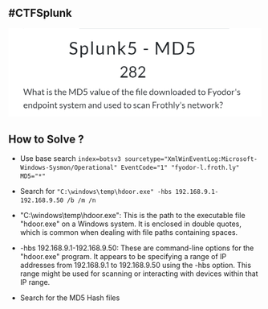 #CTFSplunk
-------------------

![](splunk.png)

How to Solve ?
-------------------

- Use base search `index=botsv3 sourcetype="XmlWinEventLog:Microsoft-Windows-Sysmon/Operational" EventCode="1" "fyodor-l.froth.ly" MD5="*"`

- Search for `"C:\windows\temp\hdoor.exe" -hbs 192.168.9.1-192.168.9.50 /b /m /n`

- "C:\windows\temp\hdoor.exe": This is the path to the executable file "hdoor.exe" on a Windows system. It is enclosed in double quotes, which is common when dealing with file paths containing spaces.

- -hbs 192.168.9.1-192.168.9.50: These are command-line options for the "hdoor.exe" program. It appears to be specifying a range of IP addresses from 192.168.9.1 to 192.168.9.50 using the -hbs option. This range might be used for scanning or interacting with devices within that IP range.

- Search for the MD5 Hash files
